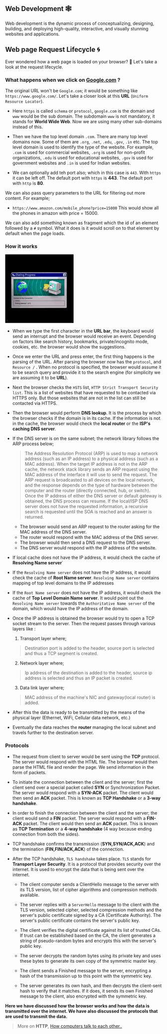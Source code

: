 ## Web Development 🕸️

Web development is the dynamic process of conceptualizing, designing, building, and deploying high-quality, interactive, and visually stunning websites and applications.

## Web page Request Lifecycle 🌀

Ever wondered how a web page is loaded on your browser? 🤔 Let's take a look at the request lifecycle.

### What happens when we click on **[Google.com](https://www.google.com/)** ?

The original URL won't be `Google.com`; it would be something like `https://www.google.com/`. Let's take a closer look at this **URL** (`Uniform Resource Locator`).

- Here `https` is called `schema` or `protocol`, `google.com` is the domain and `www` would be the sub domain. The subdomain `www` is not mandatory, it stands for **World Wide Web**. Now we are using many other sub-domains instead of this.

- Then we have the top level domain `.com`. There are many top level domains now. Some of them are `.org`, `.net`, `.edu`, `.gov`, `.in` etc. The top level domain is used to identify the type of the website. For example, `.com` is used for commercial websites, `.org` is used for non-profit organizations, `.edu` is used for educational websites, `.gov` is used for government websites and `.in` is used for Indian websites. 

- We can optionally add teh port also; which in this case is `443`. With `https` it can be left off. The default port with `https` is **443**. The default port with `http` is **80**. 

We can also pass query parameters to the URL for filtering out more content. For example;
 - `https://www.amazon.com/mobile_phone?price=15000` This would show all the phones in amazon with price = 15000.

 We can also add something known as fragment which the id of an element followed by a `#` symbol. What it does is it would scroll on to that element by default when the page loads.

 ### How it works 
 ![Internet image](./First.gif)

 - When we type the first character in the **URL bar**, the keyboard would send an interrupt and the browser would receive an event. Depending on factors like search history, bookmarks, private/incognito mode, cookies, etc. the browser would show the suggestions.

 - Once we enter the URL and press enter, the first thing happens is the parsing of the URL. After parsing the browser now has the `protocol`, and `Resource /` . When no protocol is specified, the browser would assume it to be search query and provide it to the search engine (for simplicity we are assuming it to be **URL**).

 - Next the browser checks the `HSTS` list, `HTTP Strict Transport Security list`. This is a list of websites that have requested to be contacted via HTTPS only. But those websites that are not in the list can still be contacted via HTTPS.

 - Then the browser would perform **DNS lookup**. It is the process by which the browser checks if the domain is in its cache. If the information is not in the cache, the browser would check the **local router** or the **ISP's caching DNS server**. 
 
 - If the DNS server is on the same subnet; the network library follows the ARP process below;
    > The Address Resolution Protocol (ARP) is used to map a network address (such as an IP address) to a physical address (such as a MAC address). When the target IP address is not in the ARP cache, the network stack library sends an ARP request using the MAC address of the interface it will use to send the request. The ARP request is broadcasted to all devices on the local network, and the response depends on the type of hardware between the computer and the router (directly connected, hub, or switch). Once the IP address of either the DNS server or default gateway is obtained, the DNS process can resume. If the local/ISP DNS server does not have the requested information, a recursive search is requested until the SOA is reached and an answer is returned.

    - The browser would send an ARP request to the router asking for the MAC address of the DNS server.
    - The router would respond with the MAC address of the DNS server.
    - The browser would then send a DNS request to the DNS server.
    - The DNS server would respond with the IP address of the website.

- If local cache does not have the IP address, it would check the cache of **Resolving Name server**`

- If the `Resolving Name server` does not have the IP address, it would check the cache of **Root Name server**. `Resolving Name server` contains mapping of top level domains to the IP addresses

- If the `Root Name server` does not have the IP address, it would check the cache of **Top Level Domain Name server**. It would point out the `Resolving Name server` towards the `Authoritative Name server` of the domain, which would have the IP address of the domain.

 - Once the IP address is obtained the browser would try to open a TCP socket stream to the server. 
 Then the request passes through various layers like : 

    1. Transport layer where;
   > Destination port is added to the header, source port is selected and thus a TCP segment is created.

    2. Network layer where;
   > Ip address of the destination is added to the header, source ip address is selected and thus an IP packet is created.

    3. Data link layer where;
   > MAC address of the machine's NIC and gateway(local router) is added.

- After this the data is ready to be transmitted by the means of the physical layer (Ethernet, WiFi, Cellular data network, etc.)

- Eventually the data reaches the **router** managing the local subnet and travels further to the destination server.

### Protocols

- The request from client to server would be sent using the **TCP** protocol. The server would respond with the HTML file. The browser would then parse the HTML file and render the page. We send information in the form of packets. 

- To initiate the connection between the client and the server; first the client send over a special packet called **SYN** or Synchronization Packet. The server would respond with a **SYN-ACK** packet. The client would then send an **ACK** packet. This is known as **TCP Handshake** or a **3-way handshake**.

- In order to finish the connection between the client and the server; the client would send a **FIN** packet. The server would respond with a **FIN-ACK** packet. The client would then send an **ACK** packet. This is known as **TCP Termination** or a **4-way handshake** (4 way because ending connection from both the sides).

- TCP handshake confirms the transmission (**SYN,SYN/ACK,ACK**) and the termination (**FIN,FIN/ACK,ACK**) of the connection.

- After the TCP handshake, `TLS handshake` takes place. `TLS` stands for **Transport Layer Security**. It is a protocol that provides security over the internet. It is used to encrypt the data that is being sent over the internet.
    - The client computer sends a ClientHello message to the server with its TLS version, list of cipher algorithms and compression methods available.

    - The server replies with a `ServerHello` message to the client with the TLS version, selected cipher, selected compression methods and the server's public certificate signed by a CA (Certificate Authority). The server's public certificate contains the server's public key.

    - The client verifies the digital certificate against its list of trusted CAs. If trust can be established based on the CA, the client generates a string of pseudo-random bytes and encrypts this with the server's public key.
    - The server decrypts the random bytes using its private key and uses these bytes to generate its own copy of the symmetric master key.

    - The client sends a Finished message to the server, encrypting a hash of the transmission up to this point with the symmetric key.

    - The server generates its own hash, and then decrypts the client-sent hash to verify that it matches. If it does, it sends its own Finished message to the client, also encrypted with the symmetric key.


**Here we have discussed how the browser works and how the data is transmitted over the internet. We have also discussed the protocols that are used to transmit the data.**

> More on **HTTP**, [How computers talk to each other..](HTTP.md)